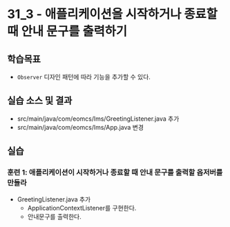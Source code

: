 # 31_3 - 애플리케이션을 시작하거나 종료할 때 안내 문구를 출력하기

## 학습목표

- `Observer` 디자인 패턴에 따라 기능을 추가할 수 있다.

## 실습 소스 및 결과

- src/main/java/com/eomcs/lms/GreetingListener.java 추가
- src/main/java/com/eomcs/lms/App.java 변경

## 실습

### 훈련 1: 애플리케이션이 시작하거나 종료할 때 안내 문구를 출력할 옵저버를 만들라

- GreetingListener.java 추가
  - ApplicationContextListener를 구현한다.
  - 안내문구를 출력한다.